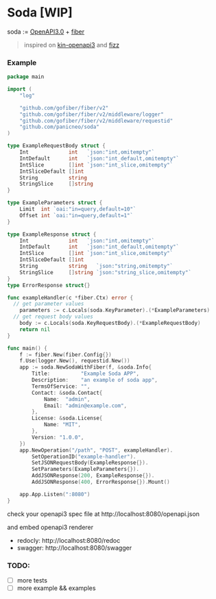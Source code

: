 # Soda [WIP]

soda := [OpenAPI3.0](https://swagger.io/specification) + [fiber](https://github.com/gofiber/fiber)

> inspired on [kin-openapi3](https://github.com/getkin/kin-openapi) and [fizz](https://github.com/wI2L/fizz)


### Example
```go
package main

import (
	"log"

	"github.com/gofiber/fiber/v2"
	"github.com/gofiber/fiber/v2/middleware/logger"
	"github.com/gofiber/fiber/v2/middleware/requestid"
	"github.com/panicneo/soda"
)

type ExampleRequestBody struct {
	Int             int   `json:"int,omitempty"`
	IntDefault      int   `json:"int_default,omitempty"`
	IntSlice        []int `json:"int_slice,omitempty"`
	IntSliceDefault []int
	String          string
	StringSlice     []string
}

type ExampleParameters struct {
	Limit  int `oai:"in=query,default=10"`
	Offset int `oai:"in=query,default=1"`
}

type ExampleResponse struct {
	Int             int   `json:"int,omitempty"`
	IntDefault      int   `json:"int_default,omitempty"`
	IntSlice        []int `json:"int_slice,omitempty"`
	IntSliceDefault []int
	String          string   `json:"string,omitempty"`
	StringSlice     []string `json:"string_slice,omitempty"`
}
type ErrorResponse struct{}

func exampleHandler(c *fiber.Ctx) error {
  // get parameter values
	parameters := c.Locals(soda.KeyParameter).(*ExampleParameters)
  // get request body values
	body := c.Locals(soda.KeyRequestBody).(*ExampleRequestBody)
	return nil
}

func main() {
	f := fiber.New(fiber.Config{})
	f.Use(logger.New(), requestid.New())
	app := soda.NewSodaWithFiber(f, &soda.Info{
		Title:          "Example Soda APP",
		Description:    "an example of soda app",
		TermsOfService: "",
		Contact: &soda.Contact{
			Name:  "admin",
			Email: "admin@example.com",
		},
		License: &soda.License{
			Name: "MIT",
		},
		Version: "1.0.0",
	})
	app.NewOperation("/path", "POST", exampleHandler).
		SetOperationID("example-handler").
		SetJSONRequestBody(ExampleResponse{}).
		SetParameters(ExampleParameters{}).
		AddJSONResponse(200, ExampleResponse{}).
		AddJSONResponse(400, ErrorResponse{}).Mount()

	app.App.Listen(":8080")
}
```

check your openapi3 spec file at http://localhost:8080/openapi.json

and embed openapi3 renderer
- redocly: http://localhost:8080/redoc
- swagger: http://localhost:8080/swagger


### TODO:
 - [ ] more tests
 - [ ] more example && examples
